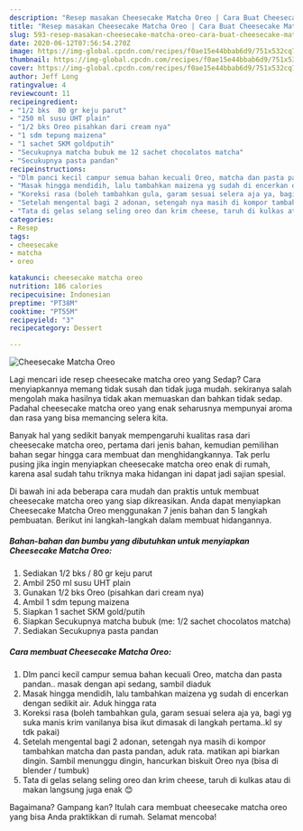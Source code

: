 ```yaml
---
description: "Resep masakan Cheesecake Matcha Oreo | Cara Buat Cheesecake Matcha Oreo Yang Enak Dan Mudah"
title: "Resep masakan Cheesecake Matcha Oreo | Cara Buat Cheesecake Matcha Oreo Yang Enak Dan Mudah"
slug: 593-resep-masakan-cheesecake-matcha-oreo-cara-buat-cheesecake-matcha-oreo-yang-enak-dan-mudah
date: 2020-06-12T07:56:54.270Z
image: https://img-global.cpcdn.com/recipes/f0ae15e44bbab6d9/751x532cq70/cheesecake-matcha-oreo-foto-resep-utama.jpg
thumbnail: https://img-global.cpcdn.com/recipes/f0ae15e44bbab6d9/751x532cq70/cheesecake-matcha-oreo-foto-resep-utama.jpg
cover: https://img-global.cpcdn.com/recipes/f0ae15e44bbab6d9/751x532cq70/cheesecake-matcha-oreo-foto-resep-utama.jpg
author: Jeff Long
ratingvalue: 4
reviewcount: 11
recipeingredient:
- "1/2 bks  80 gr keju parut"
- "250 ml susu UHT plain"
- "1/2 bks Oreo pisahkan dari cream nya"
- "1 sdm tepung maizena"
- "1 sachet SKM goldputih"
- "Secukupnya matcha bubuk me 12 sachet chocolatos matcha"
- "Secukupnya pasta pandan"
recipeinstructions:
- "Dlm panci kecil campur semua bahan kecuali Oreo, matcha dan pasta pandan.. masak dengan api sedang, sambil diaduk"
- "Masak hingga mendidih, lalu tambahkan maizena yg sudah di encerkan dengan sedikit air. Aduk hingga rata"
- "Koreksi rasa (boleh tambahkan gula, garam sesuai selera aja ya, bagi yg suka manis krim vanilanya bisa ikut dimasak di langkah pertama..kl sy tdk pakai)"
- "Setelah mengental bagi 2 adonan, setengah nya masih di kompor tambahkan matcha dan pasta pandan, aduk rata. matikan api biarkan dingin. Sambil menunggu dingin, hancurkan biskuit Oreo nya (bisa di blender / tumbuk)"
- "Tata di gelas selang seling oreo dan krim cheese, taruh di kulkas atau di makan langsung juga enak 😊"
categories:
- Resep
tags:
- cheesecake
- matcha
- oreo

katakunci: cheesecake matcha oreo 
nutrition: 186 calories
recipecuisine: Indonesian
preptime: "PT38M"
cooktime: "PT55M"
recipeyield: "3"
recipecategory: Dessert

---
```



![Cheesecake Matcha Oreo](https://img-global.cpcdn.com/recipes/f0ae15e44bbab6d9/751x532cq70/cheesecake-matcha-oreo-foto-resep-utama.jpg)

Lagi mencari ide resep cheesecake matcha oreo yang Sedap? Cara menyiapkannya memang tidak susah dan tidak juga mudah. sekiranya salah mengolah maka hasilnya tidak akan memuaskan dan bahkan tidak sedap. Padahal cheesecake matcha oreo yang enak seharusnya mempunyai aroma dan rasa yang bisa memancing selera kita.



Banyak hal yang sedikit banyak mempengaruhi kualitas rasa dari cheesecake matcha oreo, pertama dari jenis bahan, kemudian pemilihan bahan segar hingga cara membuat dan menghidangkannya. Tak perlu pusing jika ingin menyiapkan cheesecake matcha oreo enak di rumah, karena asal sudah tahu triknya maka hidangan ini dapat jadi sajian spesial.


Di bawah ini ada beberapa cara mudah dan praktis untuk membuat cheesecake matcha oreo yang siap dikreasikan. Anda dapat menyiapkan Cheesecake Matcha Oreo menggunakan 7 jenis bahan dan 5 langkah pembuatan. Berikut ini langkah-langkah dalam membuat hidangannya.

<!--inarticleads1-->

##### Bahan-bahan dan bumbu yang dibutuhkan untuk menyiapkan Cheesecake Matcha Oreo:

1. Sediakan 1/2 bks / 80 gr keju parut
1. Ambil 250 ml susu UHT plain
1. Gunakan 1/2 bks Oreo (pisahkan dari cream nya)
1. Ambil 1 sdm tepung maizena
1. Siapkan 1 sachet SKM gold/putih
1. Siapkan Secukupnya matcha bubuk (me: 1/2 sachet chocolatos matcha)
1. Sediakan Secukupnya pasta pandan




<!--inarticleads2-->

##### Cara membuat Cheesecake Matcha Oreo:

1. Dlm panci kecil campur semua bahan kecuali Oreo, matcha dan pasta pandan.. masak dengan api sedang, sambil diaduk
1. Masak hingga mendidih, lalu tambahkan maizena yg sudah di encerkan dengan sedikit air. Aduk hingga rata
1. Koreksi rasa (boleh tambahkan gula, garam sesuai selera aja ya, bagi yg suka manis krim vanilanya bisa ikut dimasak di langkah pertama..kl sy tdk pakai)
1. Setelah mengental bagi 2 adonan, setengah nya masih di kompor tambahkan matcha dan pasta pandan, aduk rata. matikan api biarkan dingin. Sambil menunggu dingin, hancurkan biskuit Oreo nya (bisa di blender / tumbuk)
1. Tata di gelas selang seling oreo dan krim cheese, taruh di kulkas atau di makan langsung juga enak 😊




Bagaimana? Gampang kan? Itulah cara membuat cheesecake matcha oreo yang bisa Anda praktikkan di rumah. Selamat mencoba!
